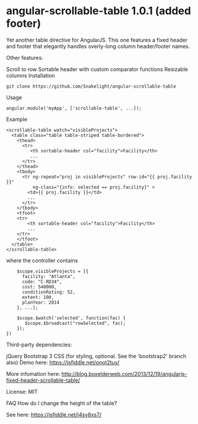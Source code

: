 # angular-scrollable-table 1.0.1 (added footer)
Yet another table directive for AngularJS.
This one features a fixed header and footer that elegantly handles overly-long column header/footer names.

Other features:

Scroll to row
Sortable header with custom comparator functions
Resizable columns
Installation
```
git clone https://github.com/Snakelight/angular-scrollable-table
```
Usage
```
angular.module('myApp', ['scrollable-table', ...]);
```
Example
```
<scrollable-table watch="visibleProjects">
  <table class="table table-striped table-bordered">
    <thead>
      <tr>
         <th sortable-header col="facility">Facility</th>
         ...
      </tr>
    </thead>
    <tbody>
      <tr ng-repeat="proj in visibleProjects" row-id="{{ proj.facility }}" 
          ng-class="{info: selected == proj.facility}" >
        <td>{{ proj.facility }}</td>
        ...
      </tr>
    </tbody>
    <tfoot>
    <tr>
        <th sortable-header col="facility">Facility</th>
        ...
    </tr>
    </tfoot>
  </table>
</scrollable-table>
```
where the controller contains
```
    $scope.visibleProjects = [{
      facility: "Atlanta",
      code: "C-RD34",
      cost: 540000,
      conditionRating: 52,
      extent: 100,
      planYear: 2014
    }, ...];
    
    $scope.$watch('selected', function(fac) {
       $scope.$broadcast("rowSelected", fac);
    });
})
```
Third-party dependencies:

jQuery
Bootstrap 3 CSS (for styling, optional. See the 'bootstrap2' branch also)
Demo here: https://jsfiddle.net/onot2tuy/

More infomation here: http://blog.boxelderweb.com/2013/12/19/angularjs-fixed-header-scrollable-table/

License: MIT

FAQ
How do I change the height of the table?

See here: https://jsfiddle.net/j4sy8xs7/
